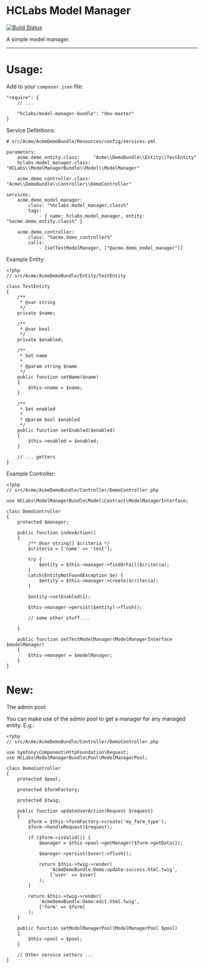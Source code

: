 HCLabs Model Manager
====================

[![Build Status](https://travis-ci.org/jrdnhannah/ModelManager.svg?branch=master)](https://travis-ci.org/jrdnhannah/ModelManager)

A simple model manager.

<hr />

Usage:
======

Add to your `composer.json` file:

    "require": {
        // ...

        "hclabs/model-manager-bundle": "dev-master"
    }

Service Definitions:

	# src/Acme/AcmeDemoBundle/Resources/config/services.yml

	parameters:
    	acme.demo_entity.class:     "Acme\\DemoBundle\\Entity\\TestEntity"
	    hclabs.model_manager.class: "HCLabs\\ModelManagerBundle\\Model\\ModelManager"
    
    	acme.demo_controller.class: "Acme\\DemoBundle\\Controller\\DemoController"

	services:
    	acme.demo_model_manager:
        	class: "%hclabs.model_manager.class%"
	        tags:
	            - { name: hclabs.model_manager, entity: "%acme.demo_entity.class%" }
    
	    acme.demo_controller:
	        class: "%acme.demo_controller%"
	        calls:
	            - [setTestModelManager, ["@acme.demo_model_manager"]]

Example Entity:

    <?php
    // src/Acme/AcmeDemoBundle/Entity/TestEntity

    class TestEntity
    {
        /**
         * @var string
         */
        private $name;

        /**
         * @var bool
         */
        private $enabled;

        /**
         * Set name
         *
         * @param string $name
         */
        public function setName($name)
        {
            $this->name = $name;
        }

        /**
         * Set enabled
         *
         * @param bool $enabled
         */
        public function setEnabled($enabled)
        {
            $this->enabled = $enabled;
        }

        // ... getters
    }

Example Controller:

    <?php
	// src/Acme/AcmeDemoBundle/Controller/DemoController.php

	use HCLabs\ModelManagerBundle\Model\Contract\ModelManagerInterface;

	class DemoController
	{
    	protected $manager;
    
		public function indexAction()
    	{
    	    /** @var string[] $criteria */
    	    $criteria = ['name' => 'test'];

        	try {
	        	$entity = $this->manager->findOrFail($criteria);
		    }
		    catch(EntityNotFoundException $e) {
		        $entity = $this->manager->create($criteria);
		    }
	    
		    $entity->setEnabled(1);
	    
		    $this->manager->persist($entity)->flush();

		    // some other stuff....
	    
	    }

	    public function setTestModelManager(ModelManagerInterface $modelManager)
		{
			$this->manager = $modelManager;
		}
	}

New:
====

The admin pool:

You can make use of the admin pool to get a manager for any managed entity. E.g.:

    <?php
    // src/Acme/AcmeDemoBundle/Controller/DemoController.php
    
    use Symfony\Component\HttpFoundation\Request;
    use HCLabs\ModelManagerBundle\Pool\ModelManagerPool;
    
    class DemoController
    {
        protected $pool;
        
        protected $formFactory;
        
        protected $twig;
        
        public function updateUserAction(Request $request)
        {
            $form = $this->formFactory->create('my_form_type');
            $form->handleRequest($request);
            
            if ($form->isValid()) {
            	$manager = $this->pool->getManager($form->getData());
            	
            	$manager->persist($user)->flush();
            	
            	return $this->twig->render(
            		'AcmeDemoBundle:Demo:update-success.html.twig',
            		['user' => $user]
            	);
            }
            
            return $this->twig->render(
            	'AcmeDemoBundle:Demo:edit.html.twig',
            	['form' => $form]
            );
        }
               
        public function setModelManagerPool(ModelManagerPool $pool)
        {
            $this->pool = $pool;
        }
        
        // Other service setters ...
    }